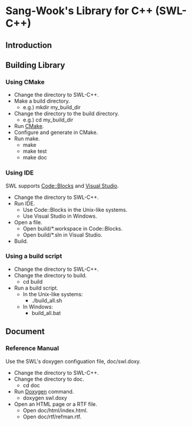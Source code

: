 # Sang-Wook's Library for C++ (SWL-C++)

## Introduction

## Building Library

### Using CMake
* Change the directory to SWL-C++.
* Make a build directory.
	* e.g.) mkdir my_build_dir
* Change the directory to the build directory.
	* e.g.) cd my_build_dir
* Run [CMake](https://cmake.org/documentation/).
* Configure and generate in CMake.
* Run make.
	* make
	* make test
	* make doc

### Using IDE
SWL supports [Code::Blocks](http://www.codeblocks.org/) and [Visual Studio](https://www.visualstudio.com/).
* Change the directory to SWL-C++.
* Run IDE.
	* Use Code::Blocks in the Unix-like systems.
	* Use Visual Studio in Windows.
* Open a file.
	* Open build/*.workspace in Code::Blocks.
	* Open build/*.sln in Visual Studio.
* Build.

### Using a build script
* Change the directory to SWL-C++.
* Change the directory to build.
	* cd build
* Run a build script.
	* In the Unix-like systems:
		* ./build_all.sh
	* In Windows:
		* build_all.bat

## Document

### Reference Manual
Use the SWL's doxygen configuation file, doc/swl.doxy.
* Change the directory to SWL-C++.
* Change the directory to doc.
	* cd doc
* Run [Doxygen](https://www.stack.nl/~dimitri/doxygen/manual/) command.
	* doxygen swl.doxy
* Open an HTML page or a RTF file.
	* Open doc/html/index.html.
	* Open doc/rtf/refman.rtf.
